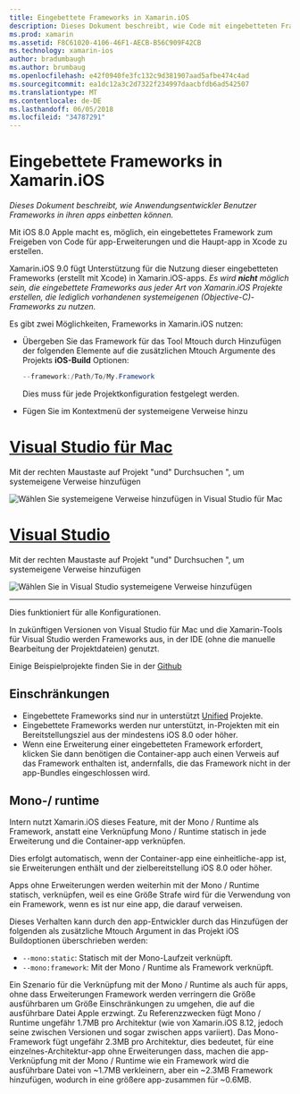 ```yaml
---
title: Eingebettete Frameworks in Xamarin.iOS
description: Dieses Dokument beschreibt, wie Code mit eingebetteten Frameworks in einer Anwendung Xamarin.iOS freigeben. Dies kann mit dem Tool Mtouch oder systemeigener Verweise erfolgen.
ms.prod: xamarin
ms.assetid: F8C61020-4106-46F1-AECB-B56C909F42CB
ms.technology: xamarin-ios
author: bradumbaugh
ms.author: brumbaug
ms.openlocfilehash: e42f0940fe3fc132c9d381907aad5afbe474c4ad
ms.sourcegitcommit: ea1dc12a3c2d7322f234997daacbfdb6ad542507
ms.translationtype: MT
ms.contentlocale: de-DE
ms.lasthandoff: 06/05/2018
ms.locfileid: "34787291"
---
```

# <a name="embedded-frameworks-in-xamarinios"></a>Eingebettete Frameworks in Xamarin.iOS

_Dieses Dokument beschreibt, wie Anwendungsentwickler Benutzer Frameworks in ihren apps einbetten können._

Mit iOS 8.0 Apple macht es, möglich, ein eingebettetes Framework zum Freigeben von Code für app-Erweiterungen und die Haupt-app in Xcode zu erstellen.

Xamarin.iOS 9.0 fügt Unterstützung für die Nutzung dieser eingebetteten Frameworks (erstellt mit Xcode) in Xamarin.iOS-apps. *Es wird **nicht** möglich sein, die eingebettete Frameworks aus jeder Art von Xamarin.iOS Projekte erstellen, die lediglich vorhandenen systemeigenen (Objective-C)-Frameworks zu nutzen.*

Es gibt zwei Möglichkeiten, Frameworks in Xamarin.iOS nutzen:

- Übergeben Sie das Framework für das Tool Mtouch durch Hinzufügen der folgenden Elemente auf die zusätzlichen Mtouch Argumente des Projekts **iOS-Build** Optionen:

  ```csharp
  --framework:/Path/To/My.Framework
  ```

  Dies muss für jede Projektkonfiguration festgelegt werden.

- Fügen Sie im Kontextmenü der systemeigene Verweise hinzu

# <a name="visual-studio-for-mactabvsmac"></a>[Visual Studio für Mac](#tab/vsmac)

Mit der rechten Maustaste auf Projekt "und" Durchsuchen ", um systemeigene Verweise hinzufügen

![](embedded-frameworks-images/xam-native-refs.png "Wählen Sie systemeigene Verweise hinzufügen in Visual Studio für Mac")

# <a name="visual-studiotabvswin"></a>[Visual Studio](#tab/vswin)

Mit der rechten Maustaste auf Projekt "und" Durchsuchen ", um systemeigene Verweise hinzufügen

![](embedded-frameworks-images/vs-native-refs.png "Wählen Sie in Visual Studio systemeigene Verweise hinzufügen")

-----

  Dies funktioniert für alle Konfigurationen.

In zukünftigen Versionen von Visual Studio für Mac und die Xamarin-Tools für Visual Studio werden Frameworks aus, in der IDE (ohne die manuelle Bearbeitung der Projektdateien) genutzt.

Einige Beispielprojekte finden Sie in der [Github](https://github.com/rolfbjarne/embedded-frameworks)

## <a name="limitations"></a>Einschränkungen

- Eingebettete Frameworks sind nur in unterstützt [Unified](~/cross-platform/macios/unified/index.md) Projekte.
- Eingebettete Frameworks werden nur unterstützt, in-Projekten mit ein Bereitstellungsziel aus der mindestens iOS 8.0 oder höher.
- Wenn eine Erweiterung einer eingebetteten Framework erfordert, klicken Sie dann benötigen die Container-app auch einen Verweis auf das Framework enthalten ist, andernfalls, die das Framework nicht in der app-Bundles eingeschlossen wird.

## <a name="the-mono-runtime"></a>Mono-/ runtime

Intern nutzt Xamarin.iOS dieses Feature, mit der Mono / Runtime als Framework, anstatt eine Verknüpfung Mono / Runtime statisch in jede Erweiterung und die Container-app verknüpfen.

Dies erfolgt automatisch, wenn der Container-app eine einheitliche-app ist, sie Erweiterungen enthält und der zielbereitstellung iOS 8.0 oder höher.

Apps ohne Erweiterungen werden weiterhin mit der Mono / Runtime statisch, verknüpfen, weil es eine Größe Strafe wird für die Verwendung von ein Framework, wenn es ist nur eine app, die darauf verweisen.

Dieses Verhalten kann durch den app-Entwickler durch das Hinzufügen der folgenden als zusätzliche Mtouch Argument in das Projekt iOS Buildoptionen überschrieben werden:

- `--mono:static`: Statisch mit der Mono-Laufzeit verknüpft.
- `--mono:framework`: Mit der Mono / Runtime als Framework verknüpft.

Ein Szenario für die Verknüpfung mit der Mono / Runtime als auch für apps, ohne dass Erweiterungen Framework werden verringern die Größe ausführbaren um Größe Einschränkungen zu umgehen, die auf die ausführbare Datei Apple erzwingt. Zu Referenzzwecken fügt Mono / Runtime ungefähr 1.7MB pro Architektur (wie von Xamarin.iOS 8.12, jedoch seine zwischen Versionen und sogar zwischen apps variiert). Das Mono-Framework fügt ungefähr 2.3MB pro Architektur, dies bedeutet, für eine einzelnes-Architektur-app ohne Erweiterungen dass, machen die app-Verknüpfung mit der Mono / Runtime wie ein Framework wird die ausführbare Datei von ~1.7MB verkleinern, aber ein ~2.3MB Framework hinzufügen, wodurch in eine größere app-zusammen für ~0.6MB.

